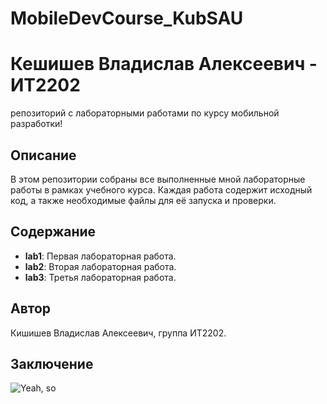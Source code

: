 # MobileDevCourse_KubSAU
# Кешишев Владислав Алексеевич - ИТ2202

репозиторий с лабораторными работами по курсу мобильной разработки!

## Описание
В этом репозитории собраны все выполненные мной лабораторные работы в рамках учебного курса. Каждая работа содержит исходный код, а также необходимые файлы для её запуска и проверки.

## Содержание
- **lab1**: Первая лабораторная работа.
- **lab2**: Вторая лабораторная работа.
- **lab3**: Третья лабораторная работа.

## Автор
Кишишев Владислав Алексеевич, группа ИТ2202.

## Заключение
![Yeah, so](images/yeah,_so.gif)
